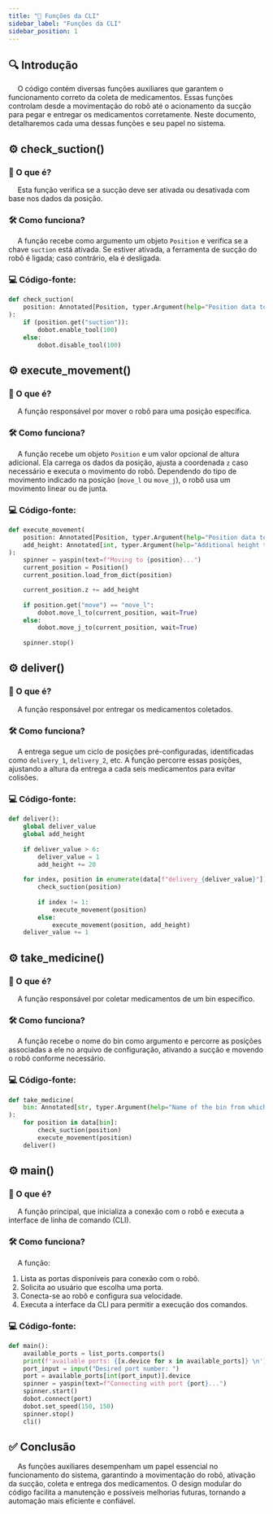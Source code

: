 ```yaml
---
title: "🔧 Funções da CLI"
sidebar_label: "Funções da CLI"
sidebar_position: 1
---
```


## 🔍 Introdução  

&emsp; O código contém diversas funções auxiliares que garantem o funcionamento correto da coleta de medicamentos. Essas funções controlam desde a movimentação do robô até o acionamento da sucção para pegar e entregar os medicamentos corretamente. Neste documento, detalharemos cada uma dessas funções e seu papel no sistema.


## ⚙️ **check_suction()**  

### 📌 O que é?  
&emsp; Esta função verifica se a sucção deve ser ativada ou desativada com base nos dados da posição.

### 🛠️ Como funciona?  
&emsp; A função recebe como argumento um objeto `Position` e verifica se a chave `suction` está ativada. Se estiver ativada, a ferramenta de sucção do robô é ligada; caso contrário, ela é desligada.

### 💻 Código-fonte:  
```python
def check_suction(
    position: Annotated[Position, typer.Argument(help="Position data to check if suction should be enabled or disabled.")]
):
    if (position.get("suction")):
        dobot.enable_tool(100)
    else:
        dobot.disable_tool(100)
```


## ⚙️ **execute_movement()**  

### 📌 O que é?  
&emsp; A função responsável por mover o robô para uma posição específica.

### 🛠️ Como funciona?  
&emsp; A função recebe um objeto `Position` e um valor opcional de altura adicional. Ela carrega os dados da posição, ajusta a coordenada `z` caso necessário e executa o movimento do robô. Dependendo do tipo de movimento indicado na posição (`move_l` ou `move_j`), o robô usa um movimento linear ou de junta.

### 💻 Código-fonte:  
```python
def execute_movement(
    position: Annotated[Position, typer.Argument(help="Position data to determine and execute the appropriate movement.")],
    add_height: Annotated[int, typer.Argument(help="Additional height to be added to Z if it is the last position of the delivery.")] = 0
):
    spinner = yaspin(text=f"Moving to {position}...")
    current_position = Position()
    current_position.load_from_dict(position)

    current_position.z += add_height
    
    if position.get("move") == "move_l":
        dobot.move_l_to(current_position, wait=True)
    else:
        dobot.move_j_to(current_position, wait=True)
        
    spinner.stop()
```


## ⚙️ **deliver()**  

### 📌 O que é?  
&emsp; A função responsável por entregar os medicamentos coletados.

### 🛠️ Como funciona?  
&emsp; A entrega segue um ciclo de posições pré-configuradas, identificadas como `delivery_1`, `delivery_2`, etc. A função percorre essas posições, ajustando a altura da entrega a cada seis medicamentos para evitar colisões.

### 💻 Código-fonte:  
```python
def deliver():
    global deliver_value
    global add_height
    
    if deliver_value > 6:
        deliver_value = 1
        add_height += 20
            
    for index, position in enumerate(data[f"delivery_{deliver_value}"]):
        check_suction(position)
        
        if index != 1:
            execute_movement(position)
        else:
            execute_movement(position, add_height)
    deliver_value += 1
```


## ⚙️ **take_medicine()**  

### 📌 O que é?  
&emsp; A função responsável por coletar medicamentos de um bin específico.

### 🛠️ Como funciona?  
&emsp; A função recebe o nome do bin como argumento e percorre as posições associadas a ele no arquivo de configuração, ativando a sucção e movendo o robô conforme necessário.

### 💻 Código-fonte:  
```python
def take_medicine(
    bin: Annotated[str, typer.Argument(help="Name of the bin from which medicine should be taken.")]
):
    for position in data[bin]:
        check_suction(position)
        execute_movement(position)
    deliver()
```


## ⚙️ **main()**  

### 📌 O que é?  
&emsp; A função principal, que inicializa a conexão com o robô e executa a interface de linha de comando (CLI).

### 🛠️ Como funciona?  
&emsp; A função:
1. Lista as portas disponíveis para conexão com o robô.
2. Solicita ao usuário que escolha uma porta.
3. Conecta-se ao robô e configura sua velocidade.
4. Executa a interface da CLI para permitir a execução dos comandos.

### 💻 Código-fonte:  
```python
def main():
    available_ports = list_ports.comports()
    print(f'available ports: {[x.device for x in available_ports]} \n')
    port_input = input("Desired port number: ")
    port = available_ports[int(port_input)].device
    spinner = yaspin(text=f"Connecting with port {port}...")
    spinner.start()
    dobot.connect(port)
    dobot.set_speed(150, 150)
    spinner.stop()
    cli()
```


## ✅ Conclusão  

&emsp; As funções auxiliares desempenham um papel essencial no funcionamento do sistema, garantindo a movimentação do robô, ativação da sucção, coleta e entrega dos medicamentos. O design modular do código facilita a manutenção e possíveis melhorias futuras, tornando a automação mais eficiente e confiável.

